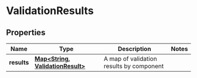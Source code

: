 
# ValidationResults

## Properties
Name | Type | Description | Notes
------------ | ------------- | ------------- | -------------
**results** | [**Map&lt;String, ValidationResult&gt;**](ValidationResult.md) | A map of validation results by component | 



